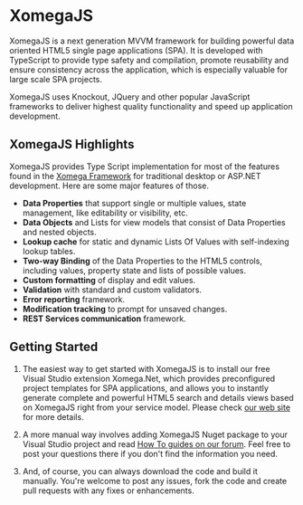 # XomegaJS

XomegaJS is a next generation MVVM framework for building powerful data oriented HTML5 single page applications (SPA).
It is developed with TypeScript to provide type safety and compilation, promote reusability and ensure consistency
across the application, which is especially valuable for large scale SPA projects.

XomegaJS uses Knockout, JQuery and other popular JavaScript frameworks to deliver highest quality functionality
and speed up application development.

## XomegaJS Highlights

XomegaJS provides Type Script implementation for most of the features found in the [Xomega Framework](http://xomfwk.codeplex.com) 
for traditional desktop or ASP.NET development. Here are some major features of those.

* **Data Properties** that support single or multiple values, state management, like editability or visibility, etc.
* **Data Objects** and Lists for view models that consist of Data Properties and nested objects.
* **Lookup cache** for static and dynamic Lists Of Values with self-indexing lookup tables.
* **Two-way Binding** of the Data Properties to the HTML5 controls, including values, property state and lists of possible values.
* **Custom formatting** of display and edit values.
* **Validation** with standard and custom validators.
* **Error reporting** framework.
* **Modification tracking** to prompt for unsaved changes.
* **REST Services communication** framework.

## Getting Started

1. The easiest way to get started with XomegaJS is to install our free Visual Studio extension Xomega.Net,
which provides preconfigured project templates for SPA applications, and allows you to instantly generate
complete and powerful HTML5 search and details views based on XomegaJS right from your service model.
Please check [our web site](http://xomega.net) for more details.

2. A more manual way involves adding XomegaJS Nuget package to your Visual Studio project
and read [How To guides on our forum](http://xomega.net/Tutorials/HowTos.aspx). Feel free to post your questions there if you don't find the information you need.

3. And, of course, you can always download the code and build it manually. You're welcome to post any issues,
fork the code and create pull requests with any fixes or enhancements.
